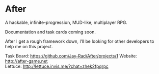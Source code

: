 # After
A hackable, infinite-progression, MUD-like, multiplayer RPG.

Documentation and task cards coming soon.

After I get a rough framework down, I'll be looking for other developers to help me on this project.

Task Board: https://github.com/Jay-Rad/After/projects/1
Website: http://after-game.net  
Lettuce: http://lettuce.invis.me/?chat=zhek2fpqrpc  
